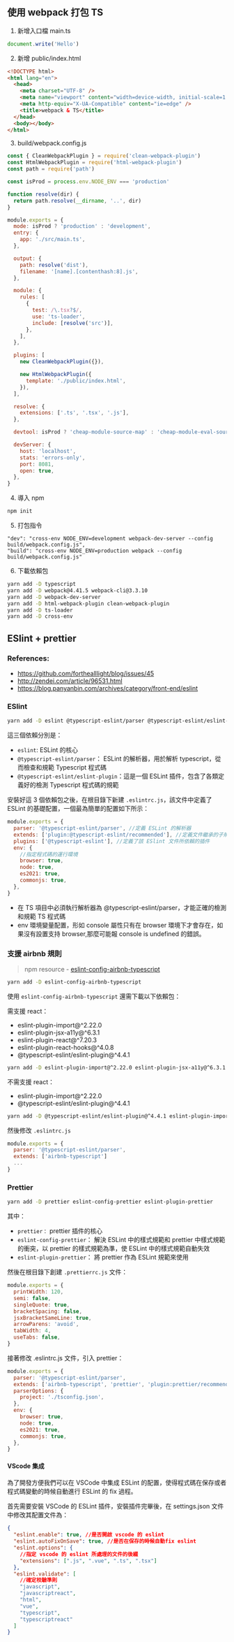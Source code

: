 ## 使用 webpack 打包 TS

1. 新增入口檔 main.ts

```ts
document.write('Hello')
```

2. 新增 public/index.html

```html
<!DOCTYPE html>
<html lang="en">
  <head>
    <meta charset="UTF-8" />
    <meta name="viewport" content="width=device-width, initial-scale=1.0" />
    <meta http-equiv="X-UA-Compatible" content="ie=edge" />
    <title>webpack & TS</title>
  </head>
  <body></body>
</html>
```

3. build/webpack.config.js

```js
const { CleanWebpackPlugin } = require('clean-webpack-plugin')
const HtmlWebpackPlugin = require('html-webpack-plugin')
const path = require('path')

const isProd = process.env.NODE_ENV === 'production'

function resolve(dir) {
  return path.resolve(__dirname, '..', dir)
}

module.exports = {
  mode: isProd ? 'production' : 'development',
  entry: {
    app: './src/main.ts',
  },

  output: {
    path: resolve('dist'),
    filename: '[name].[contenthash:8].js',
  },

  module: {
    rules: [
      {
        test: /\.tsx?$/,
        use: 'ts-loader',
        include: [resolve('src')],
      },
    ],
  },

  plugins: [
    new CleanWebpackPlugin({}),

    new HtmlWebpackPlugin({
      template: './public/index.html',
    }),
  ],

  resolve: {
    extensions: ['.ts', '.tsx', '.js'],
  },

  devtool: isProd ? 'cheap-module-source-map' : 'cheap-module-eval-source-map',

  devServer: {
    host: 'localhost',
    stats: 'errors-only',
    port: 8081,
    open: true,
  },
}
```

4. 導入 npm

```bash
npm init
```

5. 打包指令

```
"dev": "cross-env NODE_ENV=development webpack-dev-server --config build/webpack.config.js",
"build": "cross-env NODE_ENV=production webpack --config build/webpack.config.js"
```

6. 下載依賴包

```bash
yarn add -D typescript
yarn add -D webpack@4.41.5 webpack-cli@3.3.10
yarn add -D webpack-dev-server
yarn add -D html-webpack-plugin clean-webpack-plugin
yarn add -D ts-loader
yarn add -D cross-env
```

## ESlint + prettier

### References:

- https://github.com/forthealllight/blog/issues/45
- http://zendei.com/article/96531.html
- https://blog.panyanbin.com/archives/category/front-end/eslint

### ESlint

```bash
yarn add -D eslint @typescript-eslint/parser @typescript-eslint/eslint-plugin eslint-config-standard
```

這三個依賴分別是：

- `eslint`: ESLint 的核心
- `@typescript-eslint/parser`： ESLint 的解析器，用於解析 typescript，從而檢查和規範 Typescript 程式碼
- `@typescript-eslint/eslint-plugin`：這是一個 ESLint 插件，包含了各類定義好的檢測 Typescript 程式碼的規範

安裝好這 3 個依賴包之後，在根目錄下新建 `.eslintrc.js`，該文件中定義了 ESLint 的基礎配置，一個最為簡單的配置如下所示：

```js
module.exports = {
  parser: '@typescript-eslint/parser', //定義 ESLint 的解析器
  extends: ['plugin:@typescript-eslint/recommended'], //定義文件繼承的子規範
  plugins: ['@typescript-eslint'], //定義了該 ESlint 文件所依賴的插件
  env: {
    //指定程式碼的運行環境
    browser: true,
    node: true,
    es2021: true,
    commonjs: true,
  },
}
```

- 在 TS 項目中必須執行解析器為 @typescript-eslint/parser，才能正確的檢測和規範 TS 程式碼
- env 環境變量配置，形如 console 屬性只有在 browser 環境下才會存在，如果沒有設置支持 browser,那麼可能報 console is undefined 的錯誤。

### 支援 airbnb 規則

> npm resource - [eslint-config-airbnb-typescript](https://www.npmjs.com/package/eslint-config-airbnb-typescript)

```bash
yarn add -D eslint-config-airbnb-typescript
```

使用 `eslint-config-airbnb-typescript` 還需下載以下依賴包：

需支援 react：

- eslint-plugin-import@^2.22.0
- eslint-plugin-jsx-a11y@^6.3.1
- eslint-plugin-react@^7.20.3
- eslint-plugin-react-hooks@^4.0.8
- @typescript-eslint/eslint-plugin@^4.4.1

```bash
yarn add -D eslint-plugin-import@^2.22.0 eslint-plugin-jsx-a11y@^6.3.1 eslint-plugin-react@^7.20.3 eslint-plugin-react-hooks@^4.0.8 @typescript-eslint/eslint-plugin@^4.4.1yar
```

不需支援 react：

- eslint-plugin-import@^2.22.0
- @typescript-eslint/eslint-plugin@^4.4.1

```bash
yarn add -D @typescript-eslint/eslint-plugin@^4.4.1 eslint-plugin-import@^2.22.0
```

然後修改 `.eslintrc.js`

```js
module.exports = {
  parser: '@typescript-eslint/parser',
  extends: ['airbnb-typescript']
  ...
}
```

### Prettier

```bash
yarn add -D prettier eslint-config-prettier eslint-plugin-prettier
```

其中：

- `prettier：` prettier 插件的核心
- `eslint-config-prettier`： 解決 ESLint 中的樣式規範和 prettier 中樣式規範的衝突，以 prettier 的樣式規範為準，使 ESLint 中的樣式規範自動失效
- `eslint-plugin-prettier`： 將 prettier 作為 ESLint 規範來使用

然後在根目錄下創建 `.prettierrc.js` 文件：

```js
module.exports = {
  printWidth: 120,
  semi: false,
  singleQuote: true,
  bracketSpacing: false,
  jsxBracketSameLine: true,
  arrowParens: 'avoid',
  tabWidth: 4,
  useTabs: false,
}
```

接著修改 .eslintrc.js 文件，引入 prettier：

```js
module.exports = {
  parser: '@typescript-eslint/parser',
  extends: ['airbnb-typescript', 'prettier', 'plugin:prettier/recommended'],
  parserOptions: {
    project: './tsconfig.json',
  },
  env: {
    browser: true,
    node: true,
    es2021: true,
    commonjs: true,
  },
}
```

#### VScode 集成

為了開發方便我們可以在 VSCode 中集成 ESLint 的配置，使得程式碼在保存或者程式碼變動的時候自動進行 ESLint 的 fix 過程。

首先需要安裝 VSCode 的 ESLint 插件，安裝插件完畢後，在 settings.json 文件中修改其配置文件為：

```json
{
  "eslint.enable": true, //是否開啟 vscode 的 eslint
  "eslint.autoFixOnSave": true, //是否在保存的時候自動fix eslint
  "eslint.options": {
    //指定 vscode 的 eslint 所處理的文件的後綴
    "extensions": [".js", ".vue", ".ts", ".tsx"]
  },
  "eslint.validate": [
    //確定校驗準則
    "javascript",
    "javascriptreact",
    "html",
    "vue",
    "typescript",
    "typescriptreact"
  ]
}
```
